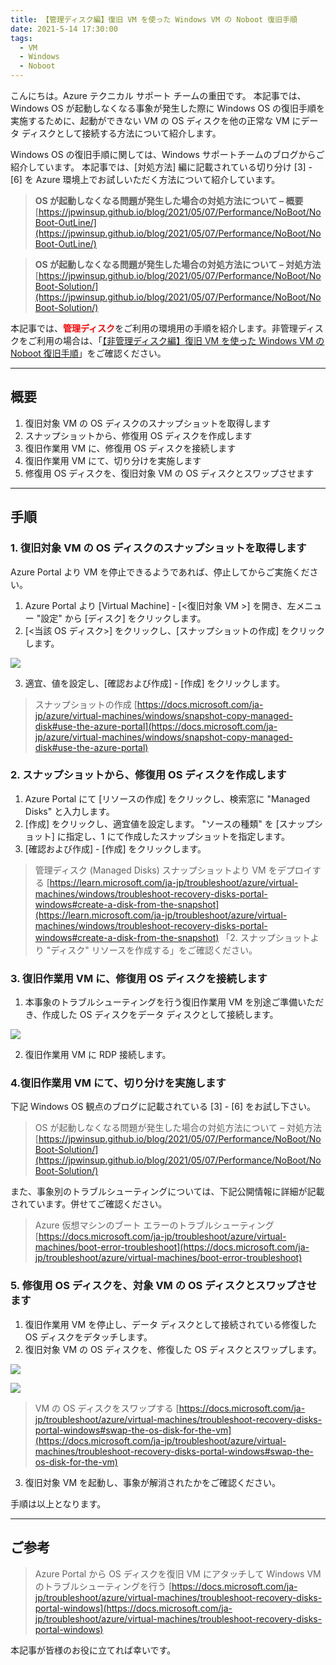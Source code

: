 ```yaml
---
title: 【管理ディスク編】復旧 VM を使った Windows VM の Noboot 復旧手順
date: 2021-5-14 17:30:00
tags:
  - VM
  - Windows
  - Noboot
---
```


こんにちは。Azure テクニカル サポート チームの重田です。 
本記事では、Windows OS が起動しなくなる事象が発生した際に Windows OS の復旧手順を実施するために、起動ができない VM の OS ディスクを他の正常な VM にデータ ディスクとして接続する方法について紹介します。

<!-- more -->

Windows OS の復旧手順に関しては、Windows サポートチームのブログからご紹介しています。
本記事では、[対処方法] 編に記載されている切り分け [3] - [6] を Azure 環境上でお試しいただく方法について紹介しています。

> **OS が起動しなくなる問題が発生した場合の対処方法について – 概要**
> [https://jpwinsup.github.io/blog/2021/05/07/Performance/NoBoot/NoBoot-OutLine/](https://jpwinsup.github.io/blog/2021/05/07/Performance/NoBoot/NoBoot-OutLine/)

> **OS が起動しなくなる問題が発生した場合の対処方法について – 対処方法**
> [https://jpwinsup.github.io/blog/2021/05/07/Performance/NoBoot/NoBoot-Solution/](https://jpwinsup.github.io/blog/2021/05/07/Performance/NoBoot/NoBoot-Solution/)


本記事では、<span style="color:red;">**管理ディスク**</span>をご利用の環境用の手順を紹介します。非管理ディスクをご利用の場合は、「[【非管理ディスク編】復旧 VM を使った Windows VM の Noboot 復旧手順](https://jpaztech.github.io/blog/vm/noboot-recovery-unmanaged-disk/)」をご確認ください。

---

## 概要
1. 復旧対象 VM の OS ディスクのスナップショットを取得します
2. スナップショットから、修復用 OS ディスクを作成します
3. 復旧作業用 VM に、修復用 OS ディスクを接続します
4. 復旧作業用 VM にて、切り分けを実施します
5. 修復用 OS ディスクを、復旧対象 VM の OS ディスクとスワップさせます

---

## 手順

### 1. 復旧対象 VM の OS ディスクのスナップショットを取得します
Azure Portal より  VM を停止できるようであれば、停止してからご実施ください。

1. Azure Portal より [Virtual Machine] - [<復旧対象 VM >] を開き、左メニュー "設定" から [ディスク] をクリックします。
2. [<当該 OS ディスク>] をクリックし、[スナップショットの作成] をクリックします。

![](./noboot-recovery-managed-disk/1.png)

3. 適宜、値を設定し、[確認および作成] - [作成] をクリックします。

> スナップショットの作成
> [https://docs.microsoft.com/ja-jp/azure/virtual-machines/windows/snapshot-copy-managed-disk#use-the-azure-portal](https://docs.microsoft.com/ja-jp/azure/virtual-machines/windows/snapshot-copy-managed-disk#use-the-azure-portal)
 
### 2. スナップショットから、修復用 OS ディスクを作成します
1. Azure Portal にて [リソースの作成] をクリックし、検索窓に "Managed Disks" と入力します。
2. [作成] をクリックし、適宜値を設定します。
   "ソースの種類" を [スナップショット] に指定し、1 にて作成したスナップショットを指定します。
3. [確認および作成] - [作成] をクリックします。

> 管理ディスク (Managed Disks) スナップショットより VM をデプロイする
> [https://learn.microsoft.com/ja-jp/troubleshoot/azure/virtual-machines/windows/troubleshoot-recovery-disks-portal-windows#create-a-disk-from-the-snapshot](https://learn.microsoft.com/ja-jp/troubleshoot/azure/virtual-machines/windows/troubleshoot-recovery-disks-portal-windows#create-a-disk-from-the-snapshot)
> 「2. スナップショットより "ディスク" リソースを作成する」をご確認ください。
 
### 3. 復旧作業用 VM に、修復用 OS ディスクを接続します
1. 本事象のトラブルシューティングを行う復旧作業用 VM を別途ご準備いただき、作成した OS ディスクをデータ ディスクとして接続します。

![](./noboot-recovery-managed-disk/3.png)

2. 復旧作業用 VM に RDP 接続します。

### 4.復旧作業用 VM にて、切り分けを実施します

下記 Windows OS 観点のブログに記載されている [3] - [6] をお試し下さい。

> OS が起動しなくなる問題が発生した場合の対処方法について – 対処方法
> [https://jpwinsup.github.io/blog/2021/05/07/Performance/NoBoot/NoBoot-Solution/](https://jpwinsup.github.io/blog/2021/05/07/Performance/NoBoot/NoBoot-Solution/)

また、事象別のトラブルシューティングについては、下記公開情報に詳細が記載されています。併せてご確認ください。

> Azure 仮想マシンのブート エラーのトラブルシューティング
> [https://docs.microsoft.com/ja-jp/troubleshoot/azure/virtual-machines/boot-error-troubleshoot](https://docs.microsoft.com/ja-jp/troubleshoot/azure/virtual-machines/boot-error-troubleshoot)

### 5. 修復用 OS ディスクを、対象 VM の OS ディスクとスワップさせます

1. 復旧作業用 VM を停止し、データ ディスクとして接続されている修復した OS ディスクをデタッチします。
2. 復旧対象 VM の OS ディスクを、修復した OS ディスクとスワップします。

![](./noboot-recovery-managed-disk/4.png)

![](./noboot-recovery-managed-disk/5.png)

> VM の OS ディスクをスワップする
> [https://docs.microsoft.com/ja-jp/troubleshoot/azure/virtual-machines/troubleshoot-recovery-disks-portal-windows#swap-the-os-disk-for-the-vm](https://docs.microsoft.com/ja-jp/troubleshoot/azure/virtual-machines/troubleshoot-recovery-disks-portal-windows#swap-the-os-disk-for-the-vm)

3. 復旧対象 VM を起動し、事象が解消されたかをご確認ください。

手順は以上となります。

---

## ご参考

> Azure Portal から OS ディスクを復旧 VM にアタッチして Windows VM のトラブルシューティングを行う
> [https://docs.microsoft.com/ja-jp/troubleshoot/azure/virtual-machines/troubleshoot-recovery-disks-portal-windows](https://docs.microsoft.com/ja-jp/troubleshoot/azure/virtual-machines/troubleshoot-recovery-disks-portal-windows)

本記事が皆様のお役に立てれば幸いです。
